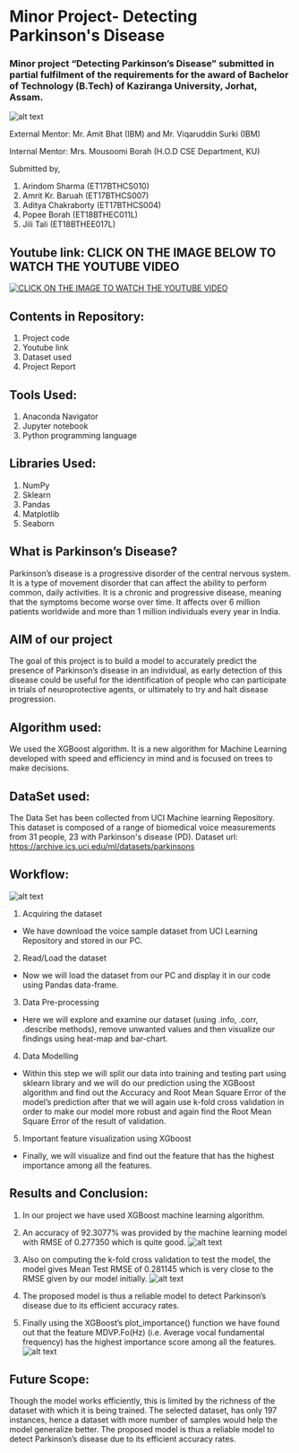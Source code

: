 # Minor Project- Detecting Parkinson's Disease
### Minor project “Detecting Parkinson’s Disease” submitted in partial fulfilment of the requirements for the award of Bachelor of Technology (B.Tech) of Kaziranga University, Jorhat, Assam.
![alt text](https://github.com/ArindomSharma76/Minor-Project-Detecting-Parkinson-s-Disease/blob/main/images/BLOG_Parkinson%E2%80%99s%20Test%20Recommendation%20Engine.jpg?raw=true)


External Mentor: Mr. Amit Bhat (IBM) and
                 Mr. Viqaruddin Surki (IBM)                                                                                                  

Internal Mentor: Mrs. Mousoomi Borah (H.O.D CSE Department, KU)

Submitted by,

1. Arindom Sharma (ET17BTHCS010)
2. Amrit Kr. Baruah (ET17BTHCS007)
3. Aditya Chakraborty (ET17BTHCS004)
4. Popee Borah (ET18BTHEC011L)
5. Jili Tali (ET18BTHEE017L)

## Youtube link: CLICK ON THE IMAGE BELOW TO WATCH THE YOUTUBE VIDEO
[![CLICK ON THE IMAGE TO WATCH THE YOUTUBE VIDEO](https://github.com/ArindomSharma76/Minor-Project-Detecting-Parkinson-s-Disease/blob/main/images/Screenshot%20(1804).png)](https://youtu.be/Kr6Mk3LuplA)


## Contents in Repository:
1. Project code
2. Youtube link
3. Dataset used
4. Project Report

## Tools Used:
1. Anaconda Navigator
2. Jupyter notebook
3. Python programming language

## Libraries Used:
1. NumPy
2. Sklearn
3.	Pandas
4.	Matplotlib
5.	Seaborn

## What is Parkinson’s Disease?
Parkinson’s disease is a progressive disorder of the central nervous system. It is a type of movement disorder that can affect the ability to perform common, daily activities. It is a chronic and progressive disease, meaning that the symptoms become worse over time. It affects over 6 million patients worldwide and more than 1 million individuals every year in India. 

## AIM of our project
The goal of this project is to build a model to accurately predict the presence of Parkinson’s disease in an individual, as early detection of this disease could be useful for the identification of people who can participate in trials of neuroprotective agents, or ultimately to try and halt disease progression.
 
## Algorithm used:
We used the XGBoost algorithm. It is a new algorithm for Machine Learning developed with speed and efficiency in mind and is focused on trees to make decisions.

## DataSet used:
The Data Set has been collected from UCI Machine learning Repository. This dataset is composed of a range of biomedical voice measurements from 31 people, 23 with Parkinson's disease (PD).
Dataset url: https://archive.ics.uci.edu/ml/datasets/parkinsons

## Workflow:
![alt text](https://github.com/ArindomSharma76/Minor-Project-Detecting-Parkinson-s-Disease/blob/main/images/Screenshot%20(1796).png)

1.	Acquiring the dataset
-	We have download the voice sample dataset from UCI Learning Repository and stored in our PC.
2.	Read/Load the dataset
-	Now we will load the dataset from our PC and display it in our code using Pandas data-frame.
3.	Data Pre-processing
-	Here we will explore and examine our dataset (using .info, .corr, .describe methods), remove unwanted values and then visualize our findings using heat-map and bar-chart.
4.	Data Modelling
-	Within this step we will split our data into training and testing part using sklearn library and we will do our prediction using the XGBoost algorithm and find out the Accuracy and Root Mean Square Error of the model’s prediction after that we will again use k-fold cross validation in order to make our model more robust and again find the Root Mean Square Error of the result of validation.
5.	Important feature visualization using XGboost
- Finally, we will visualize and find out the feature that has the highest importance among all the features.

## Results and Conclusion:
1. In our project we have used XGBoost machine learning algorithm.

2. An accuracy of 92.3077% was provided by the machine learning model with RMSE of 0.277350 which is quite good.
![alt text](https://github.com/ArindomSharma76/Minor-Project-Detecting-Parkinson-s-Disease/blob/main/images/Screenshot%20(1775).png)

3. Also on computing the k-fold cross validation to test the model, the model gives Mean Test RMSE of 0.281145 which is very close to the RMSE given by our model initially.
![alt text](https://github.com/ArindomSharma76/Minor-Project-Detecting-Parkinson-s-Disease/blob/main/images/Screenshot%20(1774).png)

4. The proposed model is thus a reliable model to detect Parkinson’s disease due to its efficient accuracy rates.

5. Finally using the XGBoost’s plot_importance() function we have found out that the feature MDVP.Fo(Hz) (i.e. Average vocal fundamental frequency) has the highest importance score among all the features.
![alt text](https://github.com/ArindomSharma76/Minor-Project-Detecting-Parkinson-s-Disease/blob/main/images/Screenshot%20(1773).png)

## Future Scope:
Though the model works efficiently, this is limited by the richness of the dataset with which it is being trained. The selected dataset, has only 197 instances, hence a dataset with more number of samples would help the model generalize better. The proposed model is thus a reliable model to detect Parkinson’s disease due to its efficient accuracy rates.




